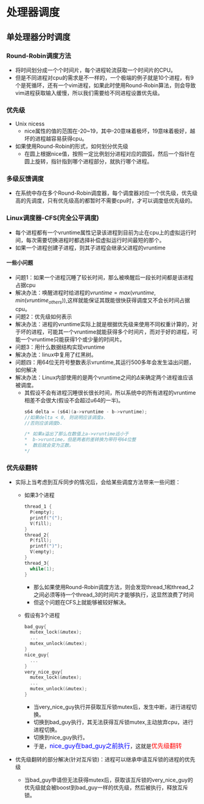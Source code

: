 # 处理器调度


## 单处理器分时调度

### Round-Robin调度方法
- 将时间划分成一个个时间片，每个进程轮流获取一个时间片的CPU。 
- 但是不同进程对cpu的需求是不一样的，一个极端的例子就是10个进程，有9个是死循环，还有一个vim进程，如果此时使用Round-Robin算法，则会导致vim进程获取输入缓慢，所以我们需要给不同进程设置优先级。

### 优先级
- Unix nicess
  - nice属性的值的范围在-20~19，其中-20意味着极坏，19意味着极好，越坏的进程越容易获得cpu。
- 如果使用Round-Robin的形式，如何划分优先级
  - 在圆上根据nice值，按照一定比例划分进程对应的圆弧，然后一个指针在圆上旋转，指针指到哪个进程部分，就执行哪个进程。

### 多级反馈调度
- 在系统中存在多个Round-Robin调度器，每个调度器对应一个优先级，优先级高的先调度，只有优先级高的都暂时不需要cpu时，才可以调度低优先级的。


### Linux调度器-CFS(完全公平调度)
- 每个进程都有一个vruntime属性记录该进程到目前为止在cpu上的虚拟运行时间，每次需要切换进程时都选择补偿虚拟运行时间最短的那个。
- 如果一个进程创建子进程，则其子进程会继承父进程的vruntime

#### 一些小问题
- 问题1：如果一个进程沉睡了较长时间，那么被唤醒后一段长时间都是该进程占据cpu
- 解决办法：唤醒进程时给进程的$vruntime = max(vruntime, min(vruntime_{others}))$,这样就能保证其既能很快获得调度又不会长时间占据cpu。
- 问题2：优先级如何表示
- 解决办法：进程的vruntime实际上就是根据优先级来使用不同权重计算的，对于坏的进程，可能其一个vruntime就能获得多个时间片，而对于好的进程，可能一个vruntime只能获得1个或少量的时间片。
- 问题3：用什么数据结构实现vruntime
- 解决办法：linux中复用了红黑树。
- 问题四：用64位无符号整数表示vruntime,其运行500多年会发生溢出问题，如何解决
- 解决办法：Linux内部使用的是两个vruntime之间的$\Delta$来确定两个进程谁应该被调度。
  - 其假设不会有进程沉睡很长很长时间，所以系统中的所有进程的vruntime相差不会很大(假设不会超过u64的一半)。
    ```c
    s64 delta = (s64)(a->vruntime - b->vruntime);
    //如果delta < 0, 则说明应该调度a.
    //否则应该调度b.

    /* 如果a溢出了那么在数值上a->vruntime远小于
    *  b->vruntime，但是两者的差转换为带符号64位整
    *  数后就会变为正数。
    */
    ```

### 优先级翻转
- 实际上当考虑到互斥同步的情况后，会给某些调度方法带来一些问题：
  - 如果3个进程
    ```c
    thread_1 {
      P(empty);
      printf("(");
      V(fill);
    } 
    thread_2{
      P(fill);
      printf(")");
      V(empty);
    }
    thread_3{
      while(1);
    }
    ```
    - 那么如果使用Round-Robin调度方法，则会发现thread\_1和thread\_2之间必须等待一个thread_3的时间片才能够执行，这显然浪费了时间
    - 但这个问题在CFS上就能够被较好解决。

  - 假设有3个进程
    ```c
    bad_guy{
      mutex_lock(&mutex);
      ...
      mutex_unlock(&mutex);
    }
    nice_guy{
      ...
    }
    very_nice_guy{
      mutex_lock(&mutex);
      ...
      mutex_unlock(&mutex);
    }
    ```
    - 当very\_nice\_guy执行并获取互斥锁mutex后，发生中断，进行进程切换。
    - 切换到bad\_guy执行，其无法获得互斥锁mutex,主动放弃cpu，进行进程切换。
    - 切换到nice\_guy执行。
    - 于是，<font color=blue size=3>nice\_guy在bad\_guy之前执行</font>，这就是<font color=red size=3>优先级翻转</font>

- 优先级翻转的部分解决(针对互斥锁)：进程可以继承申请互斥锁的进程的优先级
  - 当bad\_guy申请但无法获得mutex后，获取该互斥锁的very\_nice\_guy的优先级就会被boost到bad\_guy一样的优先级，然后被执行，释放互斥锁。
